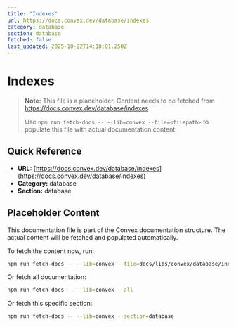 ```yaml
---
title: "Indexes"
url: https://docs.convex.dev/database/indexes
category: database
section: database
fetched: false
last_updated: 2025-10-22T14:18:01.250Z
---
```


# Indexes

> **Note:** This file is a placeholder. Content needs to be fetched from https://docs.convex.dev/database/indexes
>
> Use `npm run fetch-docs -- --lib=convex --file=<filepath>` to populate this file with actual documentation content.

## Quick Reference

- **URL:** [https://docs.convex.dev/database/indexes](https://docs.convex.dev/database/indexes)
- **Category:** database
- **Section:** database

## Placeholder Content

This documentation file is part of the Convex documentation structure.
The actual content will be fetched and populated automatically.

To fetch the content now, run:

```bash
npm run fetch-docs -- --lib=convex --file=docs/libs/convex/database/indexes.md
```

Or fetch all documentation:

```bash
npm run fetch-docs -- --lib=convex --all
```

Or fetch this specific section:

```bash
npm run fetch-docs -- --lib=convex --section=database
```
